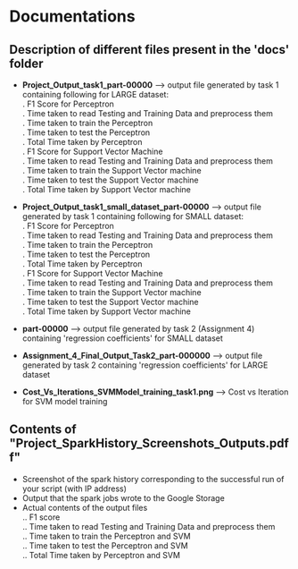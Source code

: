 
# Documentations 


## Description of different files present in the 'docs' folder

- **Project_Output_task1_part-00000** --> output file generated by task 1 containing following for LARGE dataset:  
. F1 Score for Perceptron  
. Time taken to read Testing and Training Data and preprocess them  
. Time taken to train the Perceptron  
. Time taken to test the Perceptron  
. Total Time taken by Perceptron  
. F1 Score for Support Vector Machine    
. Time taken to read Testing and Training Data and preprocess them    
. Time taken to train the Support Vector machine  
. Time taken to test the Support Vector machine  
. Total Time taken by Support Vector machine  

- **Project_Output_task1_small_dataset_part-00000** --> output file generated by task 1 containing following for SMALL dataset:  
. F1 Score for Perceptron  
. Time taken to read Testing and Training Data and preprocess them  
. Time taken to train the Perceptron  
. Time taken to test the Perceptron  
. Total Time taken by Perceptron  
. F1 Score for Support Vector Machine    
. Time taken to read Testing and Training Data and preprocess them    
. Time taken to train the Support Vector machine  
. Time taken to test the Support Vector machine  
. Total Time taken by Support Vector machine    

- **part-00000** --> output file generated by task 2 (Assignment 4) containing 'regression coefficients' for SMALL dataset

- **Assignment_4_Final_Output_Task2_part-000000** --> output file generated by task 2 containing 'regression coefficients' for LARGE dataset  

- **Cost_Vs_Iterations_SVMModel_training_task1.png** --> Cost vs Iteration for SVM model training  

## Contents of "Project_SparkHistory_Screenshots_Outputs.pdff"

- Screenshot of the spark history corresponding to the successful run of your script (with IP address)
- Output that the spark jobs wrote to the Google Storage  
- Actual contents of the output files  
.. F1 score  
.. Time taken to read Testing and Training Data and preprocess them    
.. Time taken to train the Perceptron and SVM  
.. Time taken to test the Perceptron and SVM  
.. Total Time taken by Perceptron and SVM  
